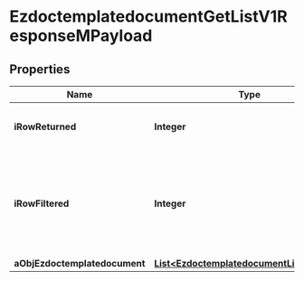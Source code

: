 

# EzdoctemplatedocumentGetListV1ResponseMPayload

## Properties

Name | Type | Description | Notes
------------ | ------------- | ------------- | -------------
**iRowReturned** | **Integer** | The number of rows returned | 
**iRowFiltered** | **Integer** | The number of rows matching your filters (if any) or the total number of rows | 
**aObjEzdoctemplatedocument** | [**List&lt;EzdoctemplatedocumentListElement&gt;**](EzdoctemplatedocumentListElement.md) |  | 




